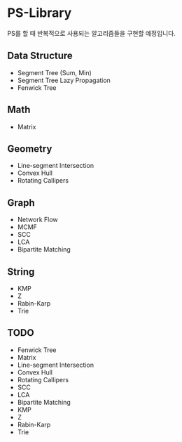 # PS-Library

PS를 할 때 반복적으로 사용되는 알고리즘들을 구현할 예정입니다.

## Data Structure
- Segment Tree (Sum, Min) 
- Segment Tree Lazy Propagation 
- Fenwick Tree 

## Math
- Matrix 
## Geometry
- Line-segment Intersection 
- Convex Hull 
- Rotating Callipers 
  
## Graph
- Network Flow
- MCMF
- SCC 
- LCA 
- Bipartite Matching 

## String
- KMP 
- Z 
- Rabin-Karp
- Trie

## TODO 
- Fenwick Tree 
- Matrix 
- Line-segment Intersection 
- Convex Hull 
- Rotating Callipers
- SCC 
- LCA 
- Bipartite Matching
- KMP 
- Z 
- Rabin-Karp
- Trie